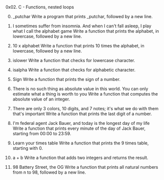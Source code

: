 0x02. C - Functions, nested loops

0. _putchar
Write a program that prints _putchar, followed by a new line.

1. I sometimes suffer from insomnia. And when I can't fall asleep, I play what I call the alphabet game
Write a function that prints the alphabet, in lowercase, followed by a new line.

2. 10 x alphabet
Write a function that prints 10 times the alphabet, in lowercase, followed by a new line.

3. islower
Write a function that checks for lowercase character.

4. isalpha
Write a function that checks for alphabetic character.

5. Sign
Write a function that prints the sign of a number.

6. There is no such thing as absolute value in this world. You can only estimate what a thing is worth to you
Write a function that computes the absolute value of an integer.

7. There are only 3 colors, 10 digits, and 7 notes; it's what we do with them that's important
Write a function that prints the last digit of a number.

8. I'm federal agent Jack Bauer, and today is the longest day of my life
Write a function that prints every minute of the day of Jack Bauer, starting from 00:00 to 23:59.

9. Learn your times table
Write a function that prints the 9 times table, starting with 0.

10. a + b
Write a function that adds two integers and returns the result.

11. 98 Battery Street, the OG
Write a function that prints all natural numbers from n to 98, followed by a new line.
